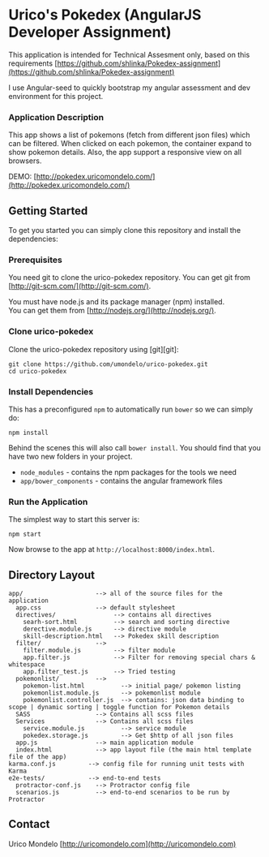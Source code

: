 # Urico's Pokedex (AngularJS Developer Assignment)

This application is intended for Technical Assesment only, based on this requirements
[https://github.com/shlinka/Pokedex-assignment](https://github.com/shlinka/Pokedex-assignment)

I use Angular-seed to quickly bootstrap my angular assessment and dev environment for this
project.

### Application Description
This app shows a list of pokemons (fetch from different json files) which can be filtered. 
When clicked on each pokemon, the container expand to show pokemon details.
Also, the app support a responsive view on all browsers.

DEMO: [http://pokedex.uricomondelo.com/](http://pokedex.uricomondelo.com/)

## Getting Started
To get you started you can simply clone this repository and install the dependencies:

### Prerequisites

You need git to clone the urico-pokedex repository. You can get git from
[http://git-scm.com/](http://git-scm.com/).

You must have node.js and its package manager (npm) installed.  
You can get them from [http://nodejs.org/](http://nodejs.org/).

### Clone urico-pokedex

Clone the urico-pokedex repository using [git][git]:

```
git clone https://github.com/umondelo/urico-pokedex.git
cd urico-pokedex
```

### Install Dependencies

This has a preconfigured `npm` to automatically run `bower` so we can simply do:

```
npm install
```

Behind the scenes this will also call `bower install`.  You should find that you have two new
folders in your project.

* `node_modules` - contains the npm packages for the tools we need
* `app/bower_components` - contains the angular framework files


### Run the Application

The simplest way to start this server is:

```
npm start
```

Now browse to the app at `http://localhost:8000/index.html`.



## Directory Layout

```
app/                    --> all of the source files for the application
  app.css               --> default stylesheet
  directives/                --> contains all directives
    searh-sort.html          --> search and sorting directive
    derective.module.js      --> directive module
    skill-description.html   --> Pokedex skill description
  filter/               --> 
    filter.module.js         --> filter module
    app.filter.js            --> Filter for removing special chars & whitespace
    app.filter_test.js       --> Tried testing
  pokemonlist/          --> 
    pokemon-list.html          --> initial page/ pokemon listing
    pokemonlist.module.js      --> pokemonlist module
    pokemonlist.controller.js  --> contains: json data binding to scope | dynamic sorting | toggle function for Pokemon details    
  SASS                  --> Contains all scss files
  Services              --> Contains all scss files
    service.module.js          --> service module
    pokedex.storage.js         --> Get $http of all json files
  app.js                --> main application module
  index.html            --> app layout file (the main html template file of the app)
karma.conf.js         --> config file for running unit tests with Karma
e2e-tests/            --> end-to-end tests
  protractor-conf.js    --> Protractor config file
  scenarios.js          --> end-to-end scenarios to be run by Protractor
```

## Contact

Urico Mondelo
[http://uricomondelo.com](http://uricomondelo.com)